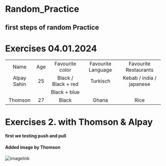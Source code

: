 # Random_Practice

## first steps of random Practice

# Exercises 04.01.2024
||||||
|:-:|:-:|:-:|:-:|:-:|
| Name |Age| Favourite color | Favourite Language | Favourite Restaurants|
|Alpay Sahin|25|Black / Black + red|Turkisch|Kebab / india / japanese|
|||Black + blue|||
|Thomson|27|Black|Ghana|Rice|

# Exercises 2. with Thomson & Alpay

#### first we testing push and pull


#### Added image by Thomson

![imagelink](https://image.stern.de/33597858/t/Jk/v1/w1440/r0/-/27--artikel27511bild01jpg---c1248fc17d45a7f1.jpg)